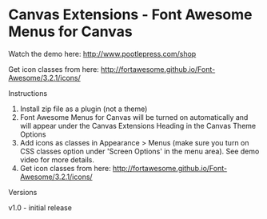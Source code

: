 Canvas Extensions - Font Awesome Menus for Canvas
=================================================

Watch the demo here: http://www.pootlepress.com/shop

Get icon classes from here: http://fortawesome.github.io/Font-Awesome/3.2.1/icons/

Instructions

1. Install zip file as a plugin (not a theme)
2. Font Awesome Menus for Canvas will be turned on automatically and will appear under the Canvas Extensions Heading in the Canvas Theme Options
3. Add icons as classes in Appearance > Menus (make sure you turn on CSS classes option under 'Screen Options' in the menu area). See demo video for more details.
4. Get icon classes from here: http://fortawesome.github.io/Font-Awesome/3.2.1/icons/

Versions

v1.0 - initial release

